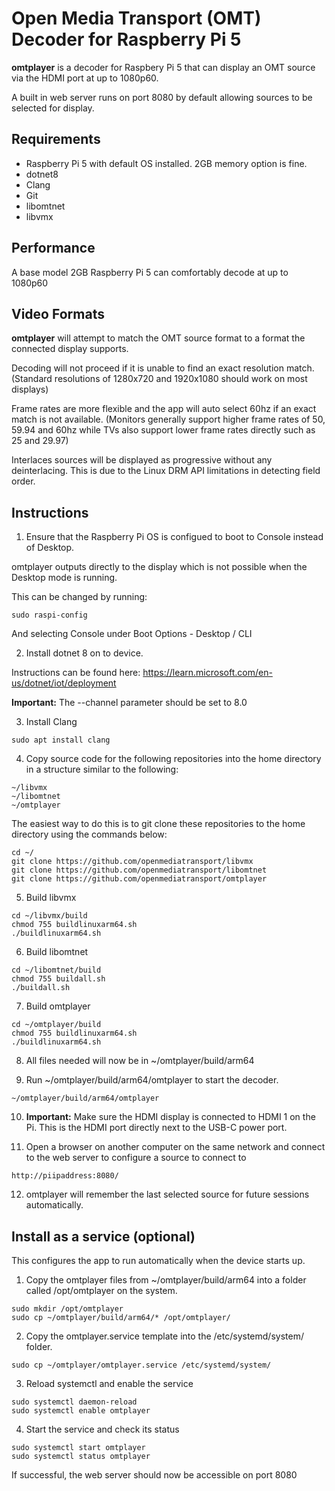 ﻿# Open Media Transport (OMT) Decoder for Raspberry Pi 5

**omtplayer** is a decoder for Raspbery Pi 5 that can display an OMT source via the HDMI port at up to 1080p60.

A built in web server runs on port 8080 by default allowing sources to be selected for display.

## Requirements

* Raspberry Pi 5 with default OS installed. 2GB memory option is fine.
* dotnet8
* Clang
* Git
* libomtnet
* libvmx

## Performance

A base model 2GB Raspberry Pi 5 can comfortably decode at up to 1080p60

## Video Formats

**omtplayer** will attempt to match the OMT source format to a format the connected display supports. 

Decoding will not proceed if it is unable to find an exact resolution match. (Standard resolutions of 1280x720 and 1920x1080 should work on most displays)

Frame rates are more flexible and the app will auto select 60hz if an exact match is not available. (Monitors generally support higher frame rates of 50, 59.94 and 60hz while TVs also support lower frame rates directly such as 25 and 29.97)

Interlaces sources will be displayed as progressive without any deinterlacing. This is due to the Linux DRM API limitations in detecting field order.

## Instructions

1. Ensure that the Raspberry Pi OS is configued to boot to Console instead of Desktop.

omtplayer outputs directly to the display which is not possible when the Desktop mode is running.

This can be changed by running:

```
sudo raspi-config
```

And selecting Console under Boot Options - Desktop / CLI

2. Install dotnet 8 on to device.

Instructions can be found here:
https://learn.microsoft.com/en-us/dotnet/iot/deployment

**Important:** The --channel parameter should be set to 8.0

3. Install Clang

```
sudo apt install clang
```

4. Copy source code for the following repositories into the home directory in a structure similar to the following:

```
~/libvmx
~/libomtnet
~/omtplayer
```

The easiest way to do this is to git clone these repositories to the home directory using the commands below:

```
cd ~/
git clone https://github.com/openmediatransport/libvmx
git clone https://github.com/openmediatransport/libomtnet
git clone https://github.com/openmediatransport/omtplayer
```

5. Build libvmx 

```
cd ~/libvmx/build
chmod 755 buildlinuxarm64.sh
./buildlinuxarm64.sh
```

6. Build libomtnet 

```
cd ~/libomtnet/build
chmod 755 buildall.sh
./buildall.sh
```

7. Build omtplayer

```
cd ~/omtplayer/build
chmod 755 buildlinuxarm64.sh
./buildlinuxarm64.sh
```

8. All files needed will now be in ~/omtplayer/build/arm64

9. Run ~/omtplayer/build/arm64/omtplayer to start the decoder.

```
~/omtplayer/build/arm64/omtplayer
```

10. **Important:** Make sure the HDMI display is connected to HDMI 1 on the Pi. This is the HDMI port directly next to the USB-C power port.

11. Open a browser on another computer on the same network and connect to the web server to configure a source to connect to

```
http://piipaddress:8080/
```

12. omtplayer will remember the last selected source for future sessions automatically.

## Install as a service (optional)

This configures the app to run automatically when the device starts up.

1. Copy the omtplayer files from ~/omtplayer/build/arm64 into a folder called /opt/omtplayer on the system.

```
sudo mkdir /opt/omtplayer
sudo cp ~/omtplayer/build/arm64/* /opt/omtplayer/
```

2. Copy the omtplayer.service template into the /etc/systemd/system/ folder.

```
sudo cp ~/omtplayer/omtplayer.service /etc/systemd/system/
```

3. Reload systemctl and enable the service

```
sudo systemctl daemon-reload
sudo systemctl enable omtplayer
```

4. Start the service and check its status

```
sudo systemctl start omtplayer
sudo systemctl status omtplayer
```

If successful, the web server should now be accessible on port 8080